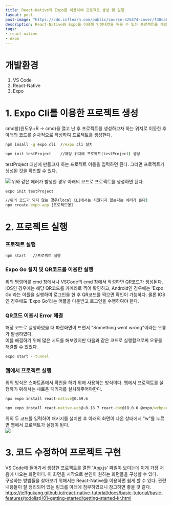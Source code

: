 ```yaml
---
title: React-Native와 Expo를 이용하여 프로젝트 생성 및 실행
layout: post
post-image: "https://cdn.inflearn.com/public/course-325874-cover/f38ca683-df16-488c-8114-9259c7919265"
description: React-Native와 Expo를 이용해 인생네컷을 찍을 수 있는 프로젝트를 개발하는 과정을 정리하였다.
tags:
- react-native
- expo
--- 
```



# 개발환경
1. VS Code
2. React-Native
3. Expo


# 1. Expo Cli를 이용한 프로젝트 생성
cmd창(윈도우+R -> cmd)을 열고 난 후 프로젝트를 생성하고자 하는 위치로 이동한 후 아래의 코드를 순차적으로 작성하여 프로젝트를 생성한다.

```cmd
npm insall -g expo cli	//expo cli 설치

npm init testProject	//해당 위치에 프로젝트(testProject) 생성
```
testProject 대신에 만들고자 하는 프로젝트 이름을 입력하면 된다.
그러면 프로젝트가 생성된 것을 확인할 수 있다.

![](https://velog.velcdn.com/images/2020108249/post/2ebd397e-4377-4a4a-9012-ef3b34558bae/image.png)
위와 같은 에러가 발생한 경우 아래의 코드로 프로젝트를 생성하면 된다.
```cmd
expo init testProject

//위의 코드가 되지 않는 경우(local CLI에서는 지원되지 않는다는 에러가 뜬다)
npx create-expo-app [프로젝트명]
```

# 2. 프로젝트 실행
### 프로젝트 실행
```cmd
npm start	//프로젝트 실행
```
### Expo Go 설치 및 QR코드를 이용한 실행
위의 명령어를 cmd 창에서나 VSCode의 cmd 창에서 작성하면 QR코드가 생성된다. IOS인 경우에는 해당 QR코드를 카메라로 찍어 확인하고, Android인 경우에는 'Expo Go'라는 어플을 실행하여 로그인을 한 후 QR코드를 찍으면 확인이 가능하다. 물론 IOS인 경우에도 'Expo Go'라는 어플을 다운받고 로그인을 수행하여야 한다.

### QR코드 이용시 Error 해결
해당 코드로 실행하였을 때 파란화면이 뜨면서 "Something went wrong"이라는 오류가 발생하였다.<br> 이를 해결하기 위해 많은 시도를 해보았지만 다음과 같은 코드로 실행함으로써 오류를 해결할 수 있었다.
```cmd
expo start --tunnel
```
### 웹에서 프로젝트 실행
위의 방식은 스마트폰에서 확인을 하기 위해 사용하는 방식이다.
웹에서 프로젝트를 실행하기 위해서는 새로운 패키지를 설치해주어야한다.
```cmd
npx expo install react-native@0.69.6

npx expo install react-native-web@~0.18.7 react-dom@18.0.0 @expo/webpack-config@^0.17.0
```
위의 두 코드를 입력하여 패키지를 설치한 후 아래의 화면이 나온 상태에서 "w"를 누르면 웹에서 프로젝트가 실행이 된다. <br>
![](https://velog.velcdn.com/images/2020108249/post/ed8a1a14-4473-4bae-b2ac-05f8387c5a7f/image.png)
# 3. 코드 수정하여 프로젝트 구현
VS Code에 들어가서 생성한 프로젝트를 열면 'App.js' 파일이 보이는데 이게 가장 처음에 나오는 화면이다. 이 화면을 시작으로 본인이 원하는 화면들을 구성할 수 있다.<br>
구성하는 방법들을 찾아보기 위해서는 React-Native를 이용하면 쉽게 할 수 있다. 관련 내용들이 잘 정리되어 있는 링크를 아래에 첨부하였으니 참고하면 좋을 것 같다.<br>
<https://jeffgukang.github.io/react-native-tutorial/docs/basic-tutorial/basic-features(todolist)/01-getting-started/getting-started-kr.html>
